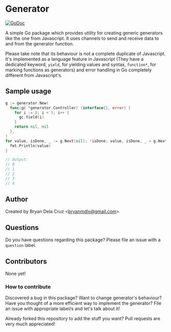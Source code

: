 # Generator

[![GoDoc](https://godoc.org/github.com/bmdelacruz/generator?status.svg)](https://godoc.org/github.com/bmdelacruz/generator)

A simple Go package which provides utility for creating generic generators like the one from Javascript. It uses channels to send and receive data to and from the generator function.

Please take note that its behaviour is not a complete duplicate of Javascript. It's implemented as a language feature in Javascript (They have a dedicated keyword, `yield`, for yielding values and syntax, `function*`, for marking functions as generators) and error handling in Go completely different from Javascript's.


## Sample usage

```go
g := generator.New(
  func(gc *generator.Controller) (interface{}, error) {
    for i := 0; i < 5; i++ {
      gc.Yield(i)
    }
    return nil, nil
  },
)
for value, isDone, _ := g.Next(nil); !isDone; value, isDone, _ = g.Next(nil) {
  fmt.Println(value)
}

// Output:
// 0
// 1
// 2
// 3
// 4
```

## Author
Created by Bryan Dela Cruz &lt;bryanmdlx@gmail.com&gt;

## Questions

Do you have questions regarding this package? Please file an issue with a `question` label.

## Contributors

None yet!

### How to contribute

Discovered a bug in this package? Want to change generator's behaviour? Have you thought of a more efficient way to implement the generator? File an issue with appropriate label/s and let's talk about it!

Already forked this repository to add the stuff you want? Pull requests are very much appreciated!